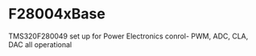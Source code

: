 # F28004xBase
 TMS320F280049 set up for Power Electronics conrol- PWM, ADC, CLA, DAC all operational
